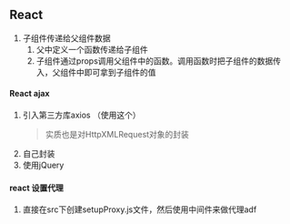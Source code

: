 ## React

1. 子组件传递给父组件数据
    1. 父中定义一个函数传递给子组件
    2. 子组件通过props调用父组件中的函数。调用函数时把子组件的数据传入，父组件中即可拿到子组件的值

#### React ajax
1. 引入第三方库axios （使用这个）
    > 实质也是对HttpXMLRequest对象的封装
2. 自己封装
3. 使用jQuery

#### react 设置代理
1. 直接在src下创建setupProxy.js文件，然后使用中间件来做代理adf
